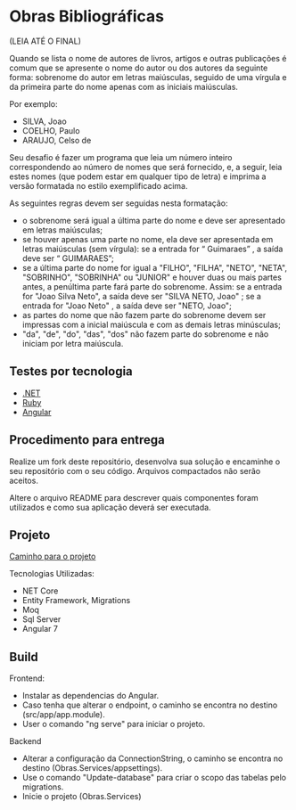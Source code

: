 # Obras Bibliográficas

(LEIA ATÉ O FINAL)

Quando se lista o nome de autores de livros, artigos e outras publicações é comum que se apresente o nome do autor ou dos autores da seguinte forma: sobrenome do autor em letras maiúsculas, seguido de uma vírgula e da primeira parte do nome apenas com as iniciais maiúsculas.

Por exemplo:
* SILVA, Joao
* COELHO, Paulo
* ARAUJO, Celso de

Seu desafio é fazer um programa que leia um número inteiro correspondendo ao número de nomes que será fornecido, e, a seguir, leia estes nomes (que podem estar em qualquer tipo de letra) e imprima a versão formatada no estilo exemplificado acima.

As seguintes regras devem ser seguidas nesta formatação:
* o sobrenome será igual a última parte do nome e deve ser apresentado em letras maiúsculas;
* se houver apenas uma parte no nome, ela deve ser apresentada em letras maiúsculas (sem vírgula): se a entrada for “ Guimaraes” , a saída deve ser “ GUIMARAES”;
* se a última parte do nome for igual a "FILHO", "FILHA", "NETO", "NETA", "SOBRINHO", "SOBRINHA" ou "JUNIOR" e houver duas ou mais partes antes, a penúltima parte fará parte do sobrenome. Assim: se a entrada for "Joao Silva Neto", a saída deve ser "SILVA NETO, Joao" ; se a entrada for "Joao Neto" , a saída deve ser "NETO, Joao";
* as partes do nome que não fazem parte do sobrenome devem ser impressas com a inicial maiúscula e com as demais letras minúsculas;
* "da", "de", "do", "das", "dos" não fazem parte do sobrenome e não iniciam por letra maiúscula.

## Testes por tecnologia
* [.NET](https://github.com/guideti/obras-bibliograficas/blob/master/TESTE_DOTNET.md)
* [Ruby](https://github.com/guideti/obras-bibliograficas/blob/master/TESTE_RUBY.md)
* [Angular](https://github.com/guideti/obras-bibliograficas/blob/master/TESTE_ANGULAR.md)

## Procedimento para entrega
Realize um fork deste repositório, desenvolva sua solução e encaminhe o seu repositório com o seu código. Arquivos compactados não serão aceitos.

Altere o arquivo README para descrever quais componentes foram utilizados e como sua aplicação deverá ser executada.

## Projeto

[Caminho para o projeto](https://github.com/luizhcz/Obras)

Tecnologias Utilizadas:
* NET Core
* Entity Framework, Migrations
* Moq
* Sql Server
* Angular 7

## Build

Frontend:
* Instalar as dependencias do Angular.
* Caso tenha que alterar o endpoint, o caminho se encontra no destino (src/app/app.module).
* User o comando "ng serve" para iniciar o projeto.

Backend
* Alterar a configuração da ConnectionString, o caminho se encontra no destino (Obras.Services/appsettings).
* Use o comando "Update-database" para criar o scopo das tabelas pelo migrations.
* Inicie o projeto (Obras.Services)
